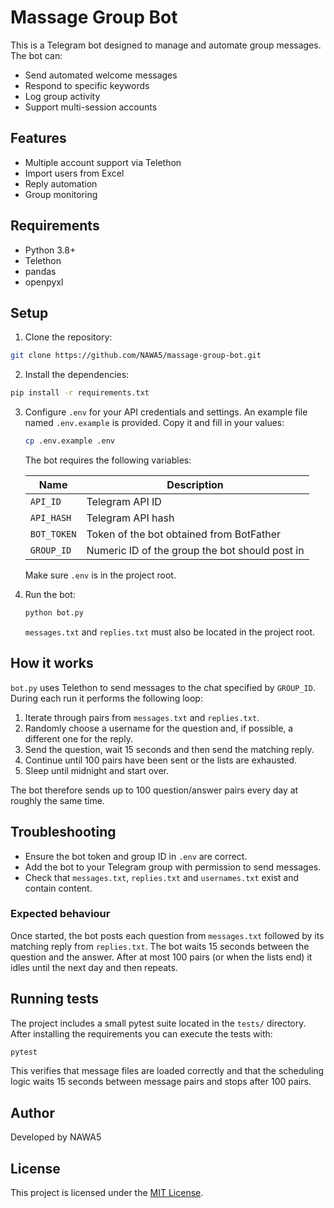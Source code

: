 # Massage Group Bot

This is a Telegram bot designed to manage and automate group messages. The bot can:
- Send automated welcome messages
- Respond to specific keywords
- Log group activity
- Support multi-session accounts

## Features
- Multiple account support via Telethon
- Import users from Excel
- Reply automation
- Group monitoring

## Requirements
- Python 3.8+
- Telethon
- pandas
- openpyxl

## Setup

1. Clone the repository:
```bash
git clone https://github.com/NAWA5/massage-group-bot.git
```

2. Install the dependencies:
```bash
pip install -r requirements.txt
```

3. Configure `.env` for your API credentials and settings. An example file
   named `.env.example` is provided. Copy it and fill in your values:

   ```bash
   cp .env.example .env
   ```

   The bot requires the following variables:

   | Name      | Description                        |
   |-----------|------------------------------------|
   | `API_ID`  | Telegram API ID                    |
   | `API_HASH`| Telegram API hash                  |
   | `BOT_TOKEN` | Token of the bot obtained from BotFather |
   | `GROUP_ID` | Numeric ID of the group the bot should post in |

   Make sure `.env` is in the project root.

4. Run the bot:
   ```bash
   python bot.py
   ```

   `messages.txt` and `replies.txt` must also be located in the project root.

## How it works

`bot.py` uses Telethon to send messages to the chat specified by
`GROUP_ID`. During each run it performs the following loop:

1. Iterate through pairs from `messages.txt` and `replies.txt`.
2. Randomly choose a username for the question and, if possible, a different one for the reply.
3. Send the question, wait 15 seconds and then send the matching reply.
4. Continue until 100 pairs have been sent or the lists are exhausted.
5. Sleep until midnight and start over.

The bot therefore sends up to 100 question/answer pairs every day at roughly
the same time.

## Troubleshooting

- Ensure the bot token and group ID in `.env` are correct.
- Add the bot to your Telegram group with permission to send messages.
- Check that `messages.txt`, `replies.txt` and `usernames.txt` exist and
  contain content.

### Expected behaviour

Once started, the bot posts each question from `messages.txt` followed by
its matching reply from `replies.txt`. The bot waits 15 seconds between
the question and the answer. After at most 100 pairs (or when the lists
end) it idles until the next day and then repeats.

## Running tests

The project includes a small pytest suite located in the `tests/` directory.
After installing the requirements you can execute the tests with:

```bash
pytest
```

This verifies that message files are loaded correctly and that the
scheduling logic waits 15 seconds between message pairs and stops after 100
pairs.

## Author
Developed by NAWA5

## License
This project is licensed under the [MIT License](LICENSE).
